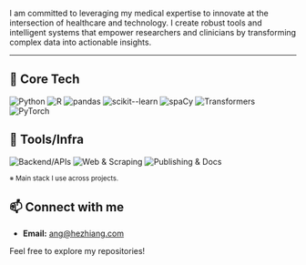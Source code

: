 I am committed to leveraging my medical expertise to innovate at the intersection of healthcare and technology. I create robust tools and intelligent systems that empower researchers and clinicians by transforming complex data into actionable insights.



---
## 🔧 Core Tech
![Python](https://img.shields.io/badge/Python-lang-blue)
![R](https://img.shields.io/badge/R-tidyverse%2Fggplot2-informational)
![pandas](https://img.shields.io/badge/pandas-DataFrame-black)
![scikit--learn](https://img.shields.io/badge/scikit--learn-%20-orange)
![spaCy](https://img.shields.io/badge/spaCy-%20-teal)
![Transformers](https://img.shields.io/badge/Transformers-%20-yellow)
![PyTorch](https://img.shields.io/badge/PyTorch-%20-red)

## 🧱 Tools/Infra 
![Backend/APIs](https://img.shields.io/badge/Backend%2FAPIs-FastAPI%20%7C%20SQL%20%7C%20Docker-teal)
![Web & Scraping](https://img.shields.io/badge/Web-HTML%2FCSS%2FJS%20%7C%20🕷️-informational)
![Publishing & Docs](https://img.shields.io/badge/Docs-LaTeX%20%7C%20Sphinx%20%7C%20Read%20the%20Docs-important)

<sub>※ Main stack I use across projects.</sub>




## 📫 Connect with me
- **Email:** [ang@hezhiang.com](mailto:ang@hezhiang.com)


Feel free to explore my repositories!

